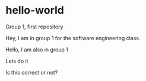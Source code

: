 # hello-world
Group 1, first repository 

Hey, I am in group 1 for the software engineering class.

Hello, I am also ın group 1

Lets do it 

Is this correct or not?
